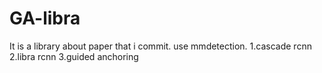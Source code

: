 # GA-libra
It is a  library about  paper that  i commit.
use mmdetection.
1.cascade rcnn
2.libra rcnn
3.guided anchoring
